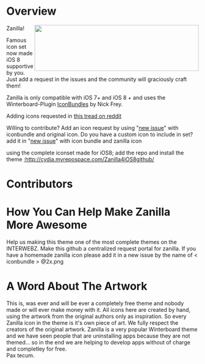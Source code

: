Overview
=====================================================================

Zanilla!
<img src="http://moreinfo.thebigboss.org/moreinfo/zanillatheme0.jpg" width="430" height="120" align="right" />

Famous icon set now made iOS 8 supportive by you. Just add a request in the issues and the community will graciously craft them!

Zanilla is only compatible with iOS 7+ and iOS 8 + and uses the Winterboard-Plugin [IconBundles](http://cydia.saurik.com/package/com.codethemed.iconbundles/) by Nick Frey.

Adding icons requested in [this tread on reddit](http://www.reddit.com/r/iOSthemes/comments/2mgupd/accepting_icon_requests_for_zanilla_theme/)

Willing to contribute? 
Add an icon request by using "[new issue](https://github.com/48296/Zanilla/issues/new)" with iconbundle and original icon.
Do you have a custom icon to include in set? add it in "[new issue](https://github.com/48296/Zanilla/issues/new)" with icon bundle and zanilla icon

using the complete iconset made for iOS8; add the repo and install the theme ;http://cydia.myrepospace.com/Zanilla4iOS8github/

Contributors
=====================================================================


How You Can Help Make Zanilla More Awesome
=====================================================================
Help us making this theme one of the most complete themes on the INTERWEBZ.
Make this github a centralized request portal for zanilla.
If you have a homemade zanilla icon please add it in a new issue by the name of < iconbundle > @2x.png
  
A Word About The Artwork
=====================================================================
This is, was ever and will be ever a completely free theme and nobody made or will ever make money with it. All icons here are created by hand, using the artwork from the original authors only as inspiration. So every Zanilla icon in the theme is it's own piece of art. We fully respect the creators of the original artwork. Zanilla is a very popular Winterboard theme and we have seen people that are uninstalling apps because they are not themed... so in the end we are helping to develop apps without of charge and completley for free.  
Pax tecum.

